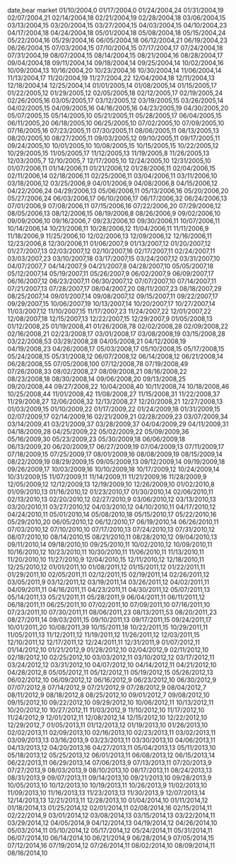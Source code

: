 date,bear market
01/10/2004,0
01/17/2004,0
01/24/2004,24
01/31/2004,19
02/07/2004,21
02/14/2004,18
02/21/2004,19
02/28/2004,18
03/06/2004,15
03/13/2004,15
03/20/2004,15
03/27/2004,15
04/03/2004,15
04/10/2004,23
04/17/2004,18
04/24/2004,18
05/01/2004,18
05/08/2004,18
05/15/2004,24
05/22/2004,16
05/29/2004,16
06/05/2004,18
06/12/2004,21
06/19/2004,23
06/26/2004,15
07/03/2004,15
07/10/2004,15
07/17/2004,17
07/24/2004,18
07/31/2004,19
08/07/2004,15
08/14/2004,15
08/21/2004,16
08/28/2004,17
09/04/2004,18
09/11/2004,14
09/18/2004,14
09/25/2004,14
10/02/2004,16
10/09/2004,13
10/16/2004,20
10/23/2004,16
10/30/2004,14
11/06/2004,14
11/13/2004,17
11/20/2004,19
11/27/2004,22
12/04/2004,18
12/11/2004,13
12/18/2004,14
12/25/2004,14
01/01/2005,14
01/08/2005,14
01/15/2005,17
01/22/2005,12
01/29/2005,12
02/05/2005,18
02/12/2005,17
02/19/2005,24
02/26/2005,16
03/05/2005,17
03/12/2005,12
03/19/2005,15
03/26/2005,14
04/02/2005,15
04/09/2005,16
04/16/2005,16
04/23/2005,19
04/30/2005,20
05/07/2005,15
05/14/2005,10
05/21/2005,11
05/28/2005,17
06/04/2005,15
06/11/2005,20
06/18/2005,10
06/25/2005,10
07/02/2005,10
07/09/2005,10
07/16/2005,16
07/23/2005,11
07/30/2005,11
08/06/2005,11
08/13/2005,13
08/20/2005,10
08/27/2005,11
09/03/2005,12
09/10/2005,11
09/17/2005,11
09/24/2005,10
10/01/2005,10
10/08/2005,15
10/15/2005,15
10/22/2005,12
10/29/2005,15
11/05/2005,17
11/12/2005,13
11/19/2005,8
11/26/2005,13
12/03/2005,7
12/10/2005,7
12/17/2005,10
12/24/2005,10
12/31/2005,10
01/07/2006,11
01/14/2006,11
01/21/2006,12
01/28/2006,11
02/04/2006,15
02/11/2006,14
02/18/2006,11
02/25/2006,11
03/04/2006,11
03/11/2006,10
03/18/2006,12
03/25/2006,9
04/01/2006,9
04/08/2006,8
04/15/2006,12
04/22/2006,24
04/29/2006,13
05/06/2006,11
05/13/2006,16
05/20/2006,20
05/27/2006,24
06/03/2006,17
06/10/2006,17
06/17/2006,32
06/24/2006,13
07/01/2006,9
07/08/2006,11
07/15/2006,16
07/22/2006,20
07/29/2006,12
08/05/2006,13
08/12/2006,15
08/19/2006,8
08/26/2006,9
09/02/2006,10
09/09/2006,10
09/16/2006,7
09/23/2006,10
09/30/2006,11
10/07/2006,11
10/14/2006,14
10/21/2006,11
10/28/2006,12
11/04/2006,11
11/11/2006,9
11/18/2006,9
11/25/2006,10
12/02/2006,13
12/09/2006,12
12/16/2006,11
12/23/2006,8
12/30/2006,11
01/06/2007,9
01/13/2007,12
01/20/2007,12
01/27/2007,13
02/03/2007,12
02/10/2007,16
02/17/2007,11
02/24/2007,11
03/03/2007,23
03/10/2007,18
03/17/2007,15
03/24/2007,12
03/31/2007,10
04/07/2007,7
04/14/2007,9
04/21/2007,8
04/28/2007,10
05/05/2007,18
05/12/2007,14
05/19/2007,11
05/26/2007,9
06/02/2007,9
06/09/2007,17
06/16/2007,12
06/23/2007,11
06/30/2007,12
07/07/2007,10
07/14/2007,11
07/21/2007,13
07/28/2007,17
08/04/2007,20
08/11/2007,23
08/18/2007,29
08/25/2007,14
09/01/2007,14
09/08/2007,12
09/15/2007,11
09/22/2007,17
09/29/2007,15
10/06/2007,19
10/13/2007,14
10/20/2007,17
10/27/2007,14
11/03/2007,12
11/10/2007,15
11/17/2007,23
11/24/2007,22
12/01/2007,22
12/08/2007,18
12/15/2007,13
12/22/2007,15
12/29/2007,9
01/05/2008,13
01/12/2008,25
01/19/2008,41
01/26/2008,78
02/02/2008,28
02/09/2008,22
02/16/2008,21
02/23/2008,17
03/01/2008,17
03/08/2008,19
03/15/2008,28
03/22/2008,53
03/29/2008,28
04/05/2008,21
04/12/2008,19
04/19/2008,23
04/26/2008,17
05/03/2008,17
05/10/2008,15
05/17/2008,15
05/24/2008,15
05/31/2008,12
06/07/2008,12
06/14/2008,12
06/21/2008,14
06/28/2008,55
07/05/2008,100
07/12/2008,78
07/19/2008,49
07/26/2008,33
08/02/2008,27
08/09/2008,21
08/16/2008,22
08/23/2008,18
08/30/2008,14
09/06/2008,20
09/13/2008,25
09/20/2008,44
09/27/2008,22
10/04/2008,40
10/11/2008,74
10/18/2008,46
10/25/2008,44
11/01/2008,42
11/08/2008,27
11/15/2008,31
11/22/2008,37
11/29/2008,27
12/06/2008,32
12/13/2008,27
12/20/2008,21
12/27/2008,13
01/03/2009,15
01/10/2009,22
01/17/2009,22
01/24/2009,18
01/31/2009,15
02/07/2009,17
02/14/2009,16
02/21/2009,21
02/28/2009,23
03/07/2009,34
03/14/2009,41
03/21/2009,37
03/28/2009,37
04/04/2009,29
04/11/2009,31
04/18/2009,28
04/25/2009,22
05/02/2009,22
05/09/2009,36
05/16/2009,30
05/23/2009,23
05/30/2009,18
06/06/2009,18
06/13/2009,20
06/20/2009,17
06/27/2009,19
07/04/2009,13
07/11/2009,17
07/18/2009,15
07/25/2009,17
08/01/2009,16
08/08/2009,19
08/15/2009,14
08/22/2009,19
08/29/2009,15
09/05/2009,13
09/12/2009,14
09/19/2009,18
09/26/2009,17
10/03/2009,16
10/10/2009,18
10/17/2009,12
10/24/2009,14
10/31/2009,15
11/07/2009,11
11/14/2009,11
11/21/2009,16
11/28/2009,9
12/05/2009,12
12/12/2009,13
12/19/2009,10
12/26/2009,10
01/02/2010,8
01/09/2010,13
01/16/2010,12
01/23/2010,17
01/30/2010,14
02/06/2010,11
02/13/2010,13
02/20/2010,12
02/27/2010,9
03/06/2010,12
03/13/2010,13
03/20/2010,11
03/27/2010,12
04/03/2010,12
04/10/2010,11
04/17/2010,12
04/24/2010,11
05/01/2010,14
05/08/2010,18
05/15/2010,17
05/22/2010,16
05/29/2010,20
06/05/2010,12
06/12/2010,17
06/19/2010,14
06/26/2010,11
07/03/2010,12
07/10/2010,10
07/17/2010,13
07/24/2010,13
07/31/2010,12
08/07/2010,10
08/14/2010,15
08/21/2010,11
08/28/2010,12
09/04/2010,13
09/11/2010,14
09/18/2010,10
09/25/2010,11
10/02/2010,12
10/09/2010,11
10/16/2010,12
10/23/2010,11
10/30/2010,11
11/06/2010,11
11/13/2010,11
11/20/2010,10
11/27/2010,9
12/04/2010,15
12/11/2010,12
12/18/2010,11
12/25/2010,12
01/01/2011,10
01/08/2011,12
01/15/2011,12
01/22/2011,11
01/29/2011,10
02/05/2011,11
02/12/2011,15
02/19/2011,14
02/26/2011,12
03/05/2011,9
03/12/2011,12
03/19/2011,14
03/26/2011,12
04/02/2011,11
04/09/2011,11
04/16/2011,11
04/23/2011,11
04/30/2011,12
05/07/2011,13
05/14/2011,13
05/21/2011,11
05/28/2011,9
06/04/2011,11
06/11/2011,12
06/18/2011,11
06/25/2011,10
07/02/2011,10
07/09/2011,10
07/16/2011,10
07/23/2011,10
07/30/2011,11
08/06/2011,23
08/13/2011,53
08/20/2011,23
08/27/2011,14
09/03/2011,15
09/10/2011,13
09/17/2011,15
09/24/2011,17
10/01/2011,20
10/08/2011,39
10/15/2011,18
10/22/2011,15
10/29/2011,11
11/05/2011,13
11/12/2011,12
11/19/2011,12
11/26/2011,12
12/03/2011,15
12/10/2011,12
12/17/2011,12
12/24/2011,11
12/31/2011,9
01/07/2012,11
01/14/2012,10
01/21/2012,9
01/28/2012,10
02/04/2012,9
02/11/2012,10
02/18/2012,10
02/25/2012,10
03/03/2012,11
03/10/2012,12
03/17/2012,11
03/24/2012,12
03/31/2012,10
04/07/2012,10
04/14/2012,11
04/21/2012,10
04/28/2012,8
05/05/2012,11
05/12/2012,11
05/19/2012,15
05/26/2012,13
06/02/2012,10
06/09/2012,12
06/16/2012,9
06/23/2012,10
06/30/2012,9
07/07/2012,8
07/14/2012,9
07/21/2012,9
07/28/2012,9
08/04/2012,7
08/11/2012,9
08/18/2012,8
08/25/2012,10
09/01/2012,7
09/08/2012,10
09/15/2012,10
09/22/2012,10
09/29/2012,10
10/06/2012,11
10/13/2012,11
10/20/2012,10
10/27/2012,11
11/03/2012,9
11/10/2012,10
11/17/2012,10
11/24/2012,9
12/01/2012,11
12/08/2012,14
12/15/2012,10
12/22/2012,10
12/29/2012,7
01/05/2013,11
01/12/2013,12
01/19/2013,10
01/26/2013,10
02/02/2013,11
02/09/2013,10
02/16/2013,10
02/23/2013,11
03/02/2013,11
03/09/2013,13
03/16/2013,9
03/23/2013,11
03/30/2013,10
04/06/2013,11
04/13/2013,12
04/20/2013,16
04/27/2013,11
05/04/2013,13
05/11/2013,10
05/18/2013,12
05/25/2013,12
06/01/2013,11
06/08/2013,12
06/15/2013,14
06/22/2013,11
06/29/2013,14
07/06/2013,9
07/13/2013,11
07/20/2013,9
07/27/2013,9
08/03/2013,9
08/10/2013,10
08/17/2013,11
08/24/2013,13
08/31/2013,9
09/07/2013,11
09/14/2013,10
09/21/2013,10
09/28/2013,9
10/05/2013,10
10/12/2013,10
10/19/2013,11
10/26/2013,9
11/02/2013,10
11/09/2013,10
11/16/2013,13
11/23/2013,13
11/30/2013,9
12/07/2013,14
12/14/2013,13
12/21/2013,11
12/28/2013,10
01/04/2014,10
01/11/2014,12
01/18/2014,13
01/25/2014,12
02/01/2014,11
02/08/2014,16
02/15/2014,11
02/22/2014,9
03/01/2014,12
03/08/2014,13
03/15/2014,13
03/22/2014,11
03/29/2014,12
04/05/2014,9
04/12/2014,13
04/19/2014,12
04/26/2014,10
05/03/2014,11
05/10/2014,12
05/17/2014,12
05/24/2014,11
05/31/2014,11
06/07/2014,10
06/14/2014,10
06/21/2014,9
06/28/2014,9
07/05/2014,15
07/12/2014,16
07/19/2014,12
07/26/2014,11
08/02/2014,10
08/09/2014,11
08/16/2014,10





